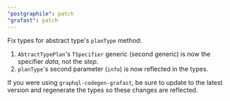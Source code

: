 ```yaml
---
"postgraphile": patch
"grafast": patch
---
```


Fix types for abstract type's `planType` method:

1. `AbtractTypePlan`'s `TSpecifier` generic (second generic) is now the
   specifier _data_, not the _step_.
2. `planType`'s second parameter (`info`) is now reflected in the types.

If you were using `graphql-codegen-grafast`, be sure to update to the latest
version and regenerate the types so these changes are reflected.
